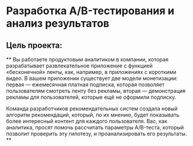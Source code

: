 # Разработка A/B-тестирования и анализ результатов

## Цель проекта:
** Вы работаете продуктовым аналитиком в компании, которая разрабатывает развлекательное приложение с функцией «бесконечной» ленты, как, например, в приложениях с короткими видео. В вашем приложении существует две модели монетизации: первая — ежемесячная платная подписка, которая позволяет пользователям смотреть ленту без рекламы, вторая — демонстрация рекламы для пользователей, которые ещё не оформили подписку.

Команда разработчиков рекомендательных систем создала новый алгоритм рекомендаций, который, по их мнению, будет показывать более интересный контент для каждого пользователя. Вас, как аналитика, просят помочь рассчитать параметры A/B-теста, который позволит проверить эту гипотезу, и проанализировать его результаты. **
